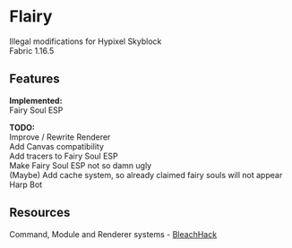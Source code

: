 # Flairy
Illegal modifications for Hypixel Skyblock\
Fabric 1.16.5

## Features
**Implemented:**\
Fairy Soul ESP

**TODO:**\
Improve / Rewrite Renderer\
Add Canvas compatibility\
Add tracers to Fairy Soul ESP\
Make Fairy Soul ESP not so damn ugly\
(Maybe) Add cache system, so already claimed fairy souls will not appear\
Harp Bot

## Resources
Command, Module and Renderer systems - [BleachHack](https://github.com/BleachDrinker420/bleachhack-1.14)

